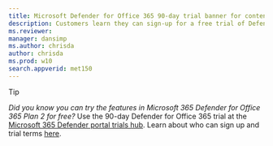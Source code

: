 ```yaml
---
title: Microsoft Defender for Office 365 90-day trial banner for content
description: Customers learn they can sign-up for a free trial of Defender for Office 365.
ms.reviewer: 
manager: dansimp
ms.author: chrisda
author: chrisda
ms.prod: w10
search.appverid: met150
---
```


> [!TIP]
> *Did you know you can try the features in Microsoft 365 Defender for Office 365 Plan 2 for free?* Use the 90-day Defender for Office 365 trial at the [Microsoft 365 Defender portal trials hub](https://security.microsoft.com/trialHorizontalHub?sku=MDO&ref=DocsRef). Learn about who can sign up and trial terms [here](../office-365-security/try-microsoft-defender-for-office-365.md).
